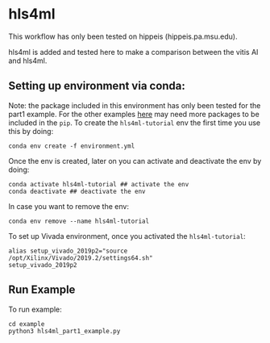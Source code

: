 # hls4ml

This workflow has only been tested on hippeis (hippeis.pa.msu.edu).

hls4ml is added and tested here to make a comparison between the vitis AI and hls4ml.

## Setting up environment via conda:

Note: the package included in this environment has only been tested for the part1 example. For the other examples [here](https://github.com/fastmachinelearning/hls4ml-tutorial/tree/main) may need more packages to be included in the `pip`.
To create the `hls4ml-tutorial` env the first time you use this by doing:
```
conda env create -f environment.yml
```

Once the env is created, later on you can activate and deactivate the env by doing:
```
conda activate hls4ml-tutorial ## activate the env
conda deactivate ## deactivate the env
```
In case you want to remove the env:
```
conda env remove --name hls4ml-tutorial
```

To set up Vivada environment, once you activated the `hls4ml-tutorial`:
```
alias setup_vivado_2019p2="source /opt/Xilinx/Vivado/2019.2/settings64.sh"
setup_vivado_2019p2
```
## Run Example
To run example:
```
cd example
python3 hls4ml_part1_example.py
```
